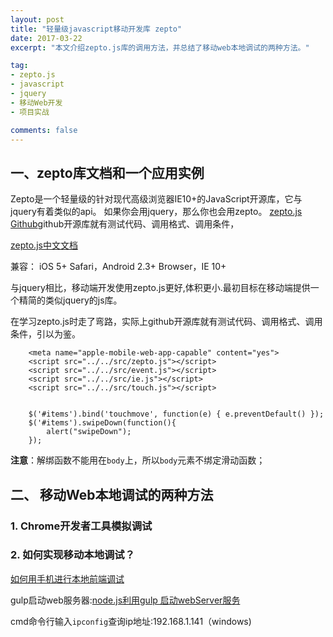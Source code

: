 ```yaml
---
layout: post
title: "轻量级javascript移动开发库 zepto"
date: 2017-03-22
excerpt: "本文介绍zepto.js库的调用方法，并总结了移动web本地调试的两种方法。"

tag:
- zepto.js
- javascript
- jquery
- 移动Web开发
- 项目实战

comments: false
---
```



## 一、zepto库文档和一个应用实例
Zepto是一个轻量级的针对现代高级浏览器IE10+的JavaScript开源库，它与jquery有着类似的api。 如果你会用jquery，那么你也会用zepto。
[zepto.js Github](https://github.com/madrobby/zepto)github开源库就有测试代码、调用格式、调用条件，

[zepto.js中文文档](http://blog.csdn.net/xyphf/article/details/51908568)

兼容：
iOS 5+ Safari，Android 2.3+ Browser，IE 10+

与jquery相比，移动端开发使用zepto.js更好,体积更小.最初目标在移动端提供一个精简的类似jquery的js库。



在学习zepto.js时走了弯路，实际上github开源库就有测试代码、调用格式、调用条件，引以为鉴。

		<meta name="apple-mobile-web-app-capable" content="yes">
		<script src="../../src/zepto.js"></script>
		<script src="../../src/event.js"></script>
		<script src="../../src/ie.js"></script>
		<script src="../../src/touch.js"></script>


		$('#items').bind('touchmove', function(e) { e.preventDefault() });
		$('#items').swipeDown(function(){
			alert("swipeDown");
		});

**注意**：解绑函数不能用在`body`上，所以`body`元素不绑定滑动函数；


## 二、 移动Web本地调试的两种方法

### 1. Chrome开发者工具模拟调试

### 2. 如何实现移动本地调试？

[如何用手机进行本地前端调试](http://www.cnblogs.com/huaji/p/5925819.html)

gulp启动web服务器:[node.js利用gulp 启动webServer服务](http://blog.csdn.net/seven0404/article/details/51880162)

cmd命令行输入`ipconfig`查询ip地址:192.168.1.141（windows)
